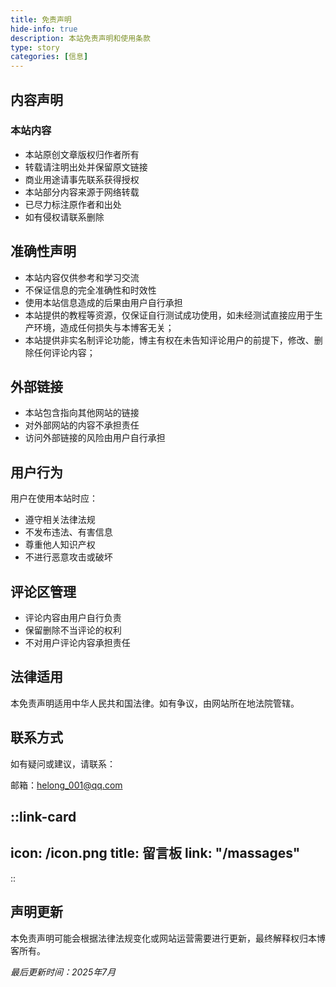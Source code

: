 ```yaml
---
title: 免责声明
hide-info: true
description: 本站免责声明和使用条款
type: story
categories: [信息]
---
```


## 内容声明

### 本站内容

- 本站原创文章版权归作者所有
- 转载请注明出处并保留原文链接
- 商业用途请事先联系获得授权
- 本站部分内容来源于网络转载
- 已尽力标注原作者和出处
- 如有侵权请联系删除

## 准确性声明

- 本站内容仅供参考和学习交流
- 不保证信息的完全准确性和时效性
- 使用本站信息造成的后果由用户自行承担
- 本站提供的教程等资源，仅保证自行测试成功使用，如未经测试直接应用于生产环境，造成任何损失与本博客无关；
- 本站提供非实名制评论功能，博主有权在未告知评论用户的前提下，修改、删除任何评论内容；

## 外部链接

- 本站包含指向其他网站的链接
- 对外部网站的内容不承担责任
- 访问外部链接的风险由用户自行承担

## 用户行为

用户在使用本站时应：
- 遵守相关法律法规
- 不发布违法、有害信息
- 尊重他人知识产权
- 不进行恶意攻击或破坏

## 评论区管理

- 评论内容由用户自行负责
- 保留删除不当评论的权利
- 不对用户评论内容承担责任

## 法律适用

本免责声明适用中华人民共和国法律。如有争议，由网站所在地法院管辖。

## 联系方式

如有疑问或建议，请联系：

邮箱：helong_001@qq.com

::link-card
---
icon: /icon.png
title: 留言板
link: "/massages"
---
::

## 声明更新

本免责声明可能会根据法律法规变化或网站运营需要进行更新，最终解释权归本博客所有。

*最后更新时间：2025年7月*